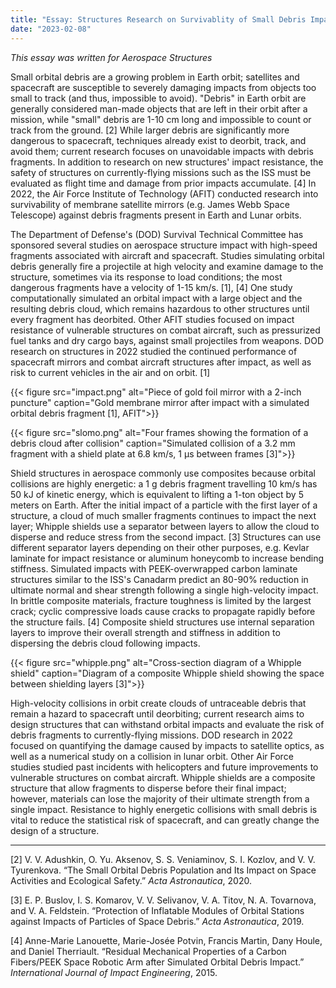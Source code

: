 ```yaml
---
title: "Essay: Structures Research on Survivablity of Small Debris Impact"
date: "2023-02-08"
---
```


*This essay was written for Aerospace Structures*

Small orbital debris are a growing problem in Earth orbit; satellites and spacecraft are susceptible to severely damaging impacts from objects too small to track (and thus, impossible to avoid). "Debris" in Earth orbit are generally considered man-made objects that are left in their orbit after a mission, while 
"small" debris are 1-10 cm long and impossible to count or track from the ground. [2] While larger debris are significantly more dangerous to spacecraft, techniques already exist to deorbit, track, and avoid them; current research focuses on unavoidable impacts with debris fragments. In addition to research on new structures' impact resistance, the safety of structures on currently-flying missions such as the ISS must be evaluated as flight time and damage from prior impacts accumulate. [4] In 2022, the Air Force Institute of Technology (AFIT) conducted research into survivability of membrane satellite mirrors (e.g. James Webb Space Telescope) against debris fragments present in Earth and Lunar orbits. 

The Department of Defense's (DOD) Survival Technical Committee has sponsored several studies on aerospace structure impact with high-speed fragments associated with aircraft and spacecraft. Studies simulating orbital debris generally fire a projectile at high velocity and examine damage to the structure, sometimes via its response to load conditions; the most dangerous fragments have a velocity of 1-15 km/s. [1], [4] One study computationally simulated an orbital impact with a large object and the resulting debris cloud, which remains hazardous to other structures until every fragment has deorbited. Other AFIT studies focused on impact resistance of vulnerable structures on combat aircraft, such as pressurized fuel tanks and dry cargo bays, against small projectiles from weapons. DOD research on structures in 2022 studied the continued performance of spacecraft mirrors and combat aircraft structures after impact, as well as risk to current vehicles in the air and on orbit. [1]

{{< figure src="impact.png" alt="Piece of gold foil mirror with a 2-inch puncture" caption="Gold membrane mirror after impact with a simulated orbital debris fragment [1], AFIT">}}

{{< figure src="slomo.png" alt="Four frames showing the formation of a debris cloud after collision" caption="Simulated collision of a 3.2 mm fragment with a shield plate at 6.8 km/s, 1 μs between frames [3]">}}

Shield structures in aerospace commonly use composites because orbital collisions are highly energetic: a 1 g debris fragment travelling 10 km/s has 50 kJ of kinetic energy, which is equivalent to lifting a 1-ton object by 5 meters on Earth. After the initial impact of a particle with the first layer of a structure, a cloud of much smaller fragments continues to impact the next layer; Whipple shields use a separator between layers to allow the cloud to disperse and reduce stress from the second impact. [3] Structures can use different separator layers depending on their other purposes, e.g. Kevlar laminate for impact resistance or aluminum honeycomb to increase bending stiffness. Simulated impacts with PEEK-overwrapped carbon laminate structures similar to the ISS's Canadarm predict an 80-90% reduction in ultimate normal and shear strength following a single high-velocity impact. In brittle composite materials, fracture toughness is limited by the largest crack; cyclic compressive loads cause cracks to propagate rapidly before the structure fails. [4] Composite shield structures use internal separation layers to improve their overall strength and stiffness in addition to dispersing the debris cloud following impacts. 

{{< figure src="whipple.png" alt="Cross-section diagram of a Whipple shield" caption="Diagram of a composite Whipple shield showing the space between shielding layers [3]">}}

High-velocity collisions in orbit create clouds of untraceable debris that remain a hazard to spacecraft until deorbiting; current research aims to design structures that can withstand orbital impacts and evaluate the risk of debris fragments to currently-flying missions. DOD research in 2022 focused on quantifying the damage caused by impacts to satellite optics, as well as a numerical study on a collision in lunar orbit. Other Air Force studies studied past incidents with helicopters and future improvements to vulnerable structures on combat aircraft. Whipple shields are a composite structure that allow fragments to disperse before their final impact; however, materials can lose the majority of their ultimate strength from a single impact. Resistance to highly energetic collisions with small debris is vital to reduce the statistical risk of spacecraft, and can greatly change the design of a structure. 

---

[2]  V. V. Adushkin, O. Yu. Aksenov, S. S. Veniaminov, S. I. Kozlov, and V. V. Tyurenkova. “The Small Orbital Debris Population and Its Impact on Space Activities and Ecological Safety.” *Acta Astronautica*, 2020.

[3]  E. P. Buslov, I. S. Komarov, V. V. Selivanov, V. A. Titov, N. A. Tovarnova, and V. A. Feldstein. “Protection of Inflatable Modules of Orbital Stations against Impacts of Particles of Space Debris.” *Acta Astronautica*, 2019.

[4]  Anne-Marie Lanouette, Marie-Josée Potvin, Francis Martin, Dany Houle, and Daniel Therriault. “Residual Mechanical Properties of a Carbon Fibers/PEEK Space Robotic Arm after Simulated Orbital Debris Impact.” *International Journal of Impact Engineering*, 2015.
